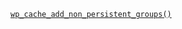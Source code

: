 <p><code><a href="https://developer.wordpress.org/reference/functions/wp_cache_add_non_persistent_groups/">wp_cache_add_non_persistent_groups()</a></code></p>
